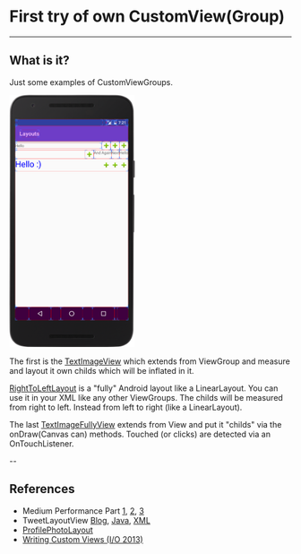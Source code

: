 # First try of own CustomView(Group)

---
## What is it?
Just some examples of CustomViewGroups.

<img src="art/screenshot.png" width=auto height="450"/>

The first is the [TextImageView](https://github.com/StefMa/CustomViews/blob/master/app/src/main/java/guru/stefma/layouts/view/TextImageView.java) which extends from ViewGroup and measure and layout it own childs which will be inflated in it.

[RightToLeftLayout](https://github.com/StefMa/CustomViews/blob/master/app/src/main/java/guru/stefma/layouts/view/RightToLeftLayout.java) is a "fully" Android layout like a LinearLayout. You can use it in your XML like any other ViewGroups.
The childs will be measured from right to left. Instead from left to right (like a LinearLayout).

The last [TextImageFullyView](https://github.com/StefMa/CustomViews/blob/master/app/src/main/java/guru/stefma/layouts/view/TextImageFullyView.java) extends from View and put it "childs" via the onDraw(Canvas can) methods.
Touched (or clicks) are detected via an OnTouchListener.

--
## References
* Medium Performance Part [1](https://medium.com/android-news/prefmatters-using-custom-views-in-android-to-improve-performance-part-1-4dc9bdd75396), [2](https://medium.com/android-news/perfmatters-introduction-to-custom-viewgroups-to-improve-performance-part-2-f14fbcd47c), [3](https://medium.com/android-news/perfmatters-building-a-custom-viewgroup-part-3-165dae1bb5ff)
* TweetLayoutView [Blog](http://lucasr.org/2014/05/12/custom-layouts-on-android/), [Java](https://github.com/lucasr/android-layout-samples/blob/master/src/main/java/org/lucasr/layoutsamples/widget/TweetLayoutView.java), [XML](https://github.com/lucasr/android-layout-samples/blob/master/src/main/res/layout/tweet_layout_view.xml)
* [ProfilePhotoLayout](https://sriramramani.wordpress.com/2015/05/06/custom-viewgroups/)
* [Writing Custom Views (I/O 2013)](https://www.youtube.com/watch?v=NYtB6mlu7vA)
